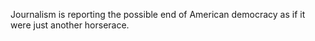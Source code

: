 Journalism is reporting the possible end of American democracy as if it were just another horserace.
